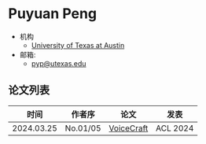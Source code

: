 # Puyuan Peng

- 机构
  - [University of Texas at Austin](../Institutions/USA-UT_美国德克萨斯奥斯汀分校.md)
- 邮箱:
  - <pyp@utexas.edu>

## 论文列表

| 时间 | 作者序 | 论文 | 发表 |
|:-:|:-:|---|---|
| 2024.03.25 | No.01/05 | [VoiceCraft](../Models/Speech_LLM/2024.03.25_VoiceCraft.md) | ACL 2024 |